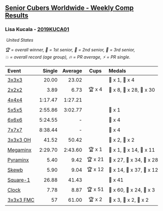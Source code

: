 <style>table {white-space: nowrap;}</style>
<link rel="stylesheet" type="text/css" href="/scw-comp/css/flags.css" />

## [Senior Cubers Worldwide - Weekly Comp Results](/scw-comp/results/)
### Lisa Kucala - [2019KUCA01](https://www.worldcubeassociation.org/persons/2019KUCA01)

<i class="flag flag-US" />&nbsp;United States

<span style="white-space: nowrap;">🏆 = overall winner</span>, <span style="white-space: nowrap;">🥇 = 1st senior</span>, <span style="white-space: nowrap;">🥈 = 2nd senior</span>, <span style="white-space: nowrap;">🥉 = 3rd senior</span>, <span style="white-space: nowrap;">💥 = overall record (age group)</span>, <span style="white-space: nowrap;">🔥 = PR average</span>, <span style="white-space: nowrap;">⚡ = PR single</span>.

| Event | Single | Average | Cups | Medals | Achievements|
| :-- | --: | --: | :--: | :-- | :-- |
| [3x3x3](333.md) | 20.00 | 23.02 |  | 🥈 x 1, 🥉 x 4 | 💥 x 7, 🔥 x 11, ⚡ x 14 |
| [2x2x2](222.md) | 3.89 | 6.73 | 🏆 x 4 | 🥇 x 8, 🥈 x 28, 🥉 x 30 | 💥 x 6, 🔥 x 13, ⚡ x 11 |
| [4x4x4](444.md) | 1:17.47 | 1:27.21 |  |  | 💥 x 5, 🔥 x 10, ⚡ x 16 |
| [5x5x5](555.md) | 2:55.86 | 3:02.77 |  | 🥉 x 1 | 💥 x 7, 🔥 x 4, ⚡ x 10 |
| [6x6x6](666.md) | 5:24.55 | - |  | 🥉 x 4 | 💥 x 6, ⚡ x 6 |
| [7x7x7](777.md) | 8:38.44 | - |  | 🥉 x 4 | 💥 x 3, ⚡ x 4 |
| [3x3x3 OH](333oh.md) | 41.52 | 50.42 |  | 🥈 x 2, 🥉 x 2 | 💥 x 4, 🔥 x 4, ⚡ x 3 |
| [Megaminx](minx.md) | 2:29.70 | 2:43.60 | 🏆 x 1 | 🥇 x 1, 🥈 x 14, 🥉 x 11 | 💥 x 5, 🔥 x 8, ⚡ x 10 |
| [Pyraminx](pyram.md) | 5.40 | 9.42 | 🏆 x 21 | 🥇 x 27, 🥈 x 34, 🥉 x 28 | 💥 x 1, 🔥 x 12, ⚡ x 11 |
| [Skewb](skewb.md) | 5.90 | 9.04 | 🏆 x 12 | 🥇 x 14, 🥈 x 37, 🥉 x 12 | 💥 x 19, 🔥 x 16, ⚡ x 13 |
| [Square-1](sq1.md) | 26.88 | 41.43 |  | 🥉 x 41 | 💥 x 4, 🔥 x 6, ⚡ x 5 |
| [Clock](clock.md) | 7.78 | 8.87 | 🏆 x 51 | 🥇 x 60, 🥈 x 24, 🥉 x 3 | 💥 x 43, 🔥 x 25, ⚡ x 34 |
| [3x3x3 FMC](333fm.md) | 57 | 61.00 | 🏆 x 2 | 🥇 x 3, 🥈 x 2, 🥉 x 2 | 💥 x 4, 🔥 x 5, ⚡ x 5 |

<!-- Global site tag (gtag.js) - Google Analytics -->
<script async src="https://www.googletagmanager.com/gtag/js?id=UA-86348435-3"></script>
<script>window.dataLayer = window.dataLayer || []; function gtag() {dataLayer.push(arguments);} gtag('js', new Date()); gtag('config', 'UA-86348435-3');</script>
